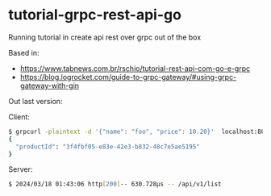 # tutorial-grpc-rest-api-go

Running tutorial in create api rest over grpc out of the box

Based in:

- https://www.tabnews.com.br/rschio/tutorial-rest-api-com-go-e-grpc
- https://blog.logrocket.com/guide-to-grpc-gateway/#using-grpc-gateway-with-gin

Out last version:

Client:

```zsh
$ grpcurl -plaintext -d '{"name": "foo", "price": 10.20}'  localhost:8081 product.v1.ProductService/AddProduct
{
  "productId": "3f4fbf05-e83e-42e3-b832-48c7e5ae5195"
}
```

Server:

```zsh
$ 2024/03/18 01:43:06 http[200]-- 630.728µs -- /api/v1/list
```

